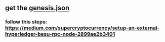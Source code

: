 ## get the [genesis.json](genesis.json)
### follow this steps: https://medium.com/supercryptocurrency/setup-an-external-hyperledger-besu-rpc-node-2899ae2b3401
